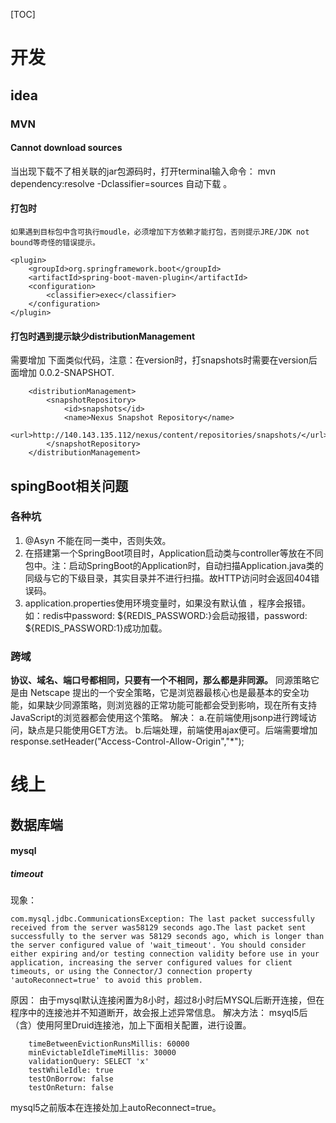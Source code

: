 [TOC]

# 开发
## idea

### MVN
#### Cannot download sources
当出现下载不了相关联的jar包源码时，打开terminal输入命令：
	mvn dependency:resolve -Dclassifier=sources
自动下载 。
#### 打包时
	如果遇到目标包中含可执行moudle，必须增加下方依赖才能打包，否则提示JRE/JDK not bound等奇怪的错误提示。
```
<plugin>
    <groupId>org.springframework.boot</groupId>
    <artifactId>spring-boot-maven-plugin</artifactId>
    <configuration>
        <classifier>exec</classifier>
    </configuration>
</plugin>
```
#### 打包时遇到提示缺少distributionManagement
需要增加 下面类似代码，注意：在version时，打snapshots时需要在version后面增加   <version>0.0.2-SNAPSHOT</version>.
```
    <distributionManagement>
        <snapshotRepository>
            <id>snapshots</id>
            <name>Nexus Snapshot Repository</name>
            <url>http://140.143.135.112/nexus/content/repositories/snapshots/</url>
        </snapshotRepository>
    </distributionManagement>
```
## spingBoot相关问题

### 各种坑
1. @Asyn 不能在同一类中，否则失效。
1. 在搭建第一个SpringBoot项目时，Application启动类与controller等放在不同包中。注：启动SpringBoot的Application时，自动扫描Application.java类的同级与它的下级目录，其实目录并不进行扫描。故HTTP访问时会返回404错误码。
1. application.properties使用环境变量时，如果没有默认值 ，程序会报错。如：redis中password: ${REDIS_PASSWORD:}会启动报错，password: ${REDIS_PASSWORD:1}成功加载。
###  跨域
 **协议、域名、端口号都相同，只要有一个不相同，那么都是非同源。**
同源策略它是由 Netscape 提出的一个安全策略，它是浏览器最核心也是最基本的安全功能，如果缺少同源策略，则浏览器的正常功能可能都会受到影响，现在所有支持JavaScript的浏览器都会使用这个策略。
解决：
	a.在前端使用jsonp进行跨域访问，缺点是只能使用GET方法。
	b.后端处理，前端使用ajax便可。后端需要增加response.setHeader("Access-Control-Allow-Origin","*");


# 线上
## 数据库端
#### mysql

##### timeout
现象：
```
com.mysql.jdbc.CommunicationsException: The last packet successfully received from the server was58129 seconds ago.The last packet sent successfully to the server was 58129 seconds ago, which is longer than the server configured value of 'wait_timeout'. You should consider either expiring and/or testing connection validity before use in your application, increasing the server configured values for client timeouts, or using the Connector/J connection property 'autoReconnect=true' to avoid this problem. 
```
原因：
由于mysql默认连接闲置为8小时，超过8小时后MYSQL后断开连接，但在程序中的连接池并不知道断开，故会报上述异常信息。
解决方法：
msyql5后（含）使用阿里Druid连接池，加上下面相关配置，进行设置。
```
    timeBetweenEvictionRunsMillis: 60000
    minEvictableIdleTimeMillis: 30000
    validationQuery: SELECT 'x'
    testWhileIdle: true
    testOnBorrow: false
    testOnReturn: false
```
mysql5之前版本在连接处加上autoReconnect=true。